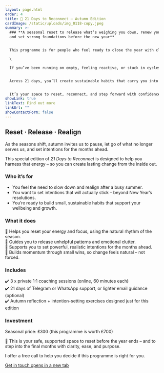 ```yaml
---
layout: page.html
order: 4
title: 🍂 21 Days to Reconnect – Autumn Edition
cardImage: /static/uploads/img_0118-copy.jpeg
summary: >-
  ### **A seasonal reset to release what’s weighing you down, renew your energy,
  and set strong foundations before the new year**


  This programme is for people who feel ready to close the year with clarity and purpose, instead of dragging old habits and pressure into January. \

  \

  If you’ve been running on empty, feeling reactive, or stuck in cycles that drain you, this is your chance to pause, reset, and realign.


  Across 21 days, you’ll create sustainable habits that carry you into the new year with more balance, ease, and energy – so change feels natural, not forced.


  It’s your space to reset, reconnect, and step forward with confidence.
showLink: true
linkText: Find out more
linkUrl: ""
showContactForm: false
---
```

## **Reset · Release · Realign**

As the seasons shift, autumn invites us to pause, let go of what no longer serves us, and set intentions for the months ahead. 

This special edition of *21 Days to Reconnect* is designed to help you harness that energy – so you can create lasting change from the inside out.

### Who it’s for

* You feel the need to slow down and realign after a busy summer.
* You want to set intentions that will actually stick – beyond New Year’s resolutions.
* You’re ready to build small, sustainable habits that support your wellbeing and growth.

### What it does

🍂 Helps you reset your energy and focus, using the natural rhythm of the season.\
🍂 Guides you to release unhelpful patterns and emotional clutter.\
🍂 Supports you to set powerful, realistic intentions for the months ahead.\
🍂 Builds momentum through small wins, so change feels natural – not forced.

### Includes

✔️ 3 x private 1:1 coaching sessions (online, 60 minutes each)\
✔️ 21 days of Telegram or WhatsApp support, or lighter email guidance (optional)\
✔️ Autumn reflection + intention-setting exercises designed just for this edition

### Investment

Seasonal price: £300 (this programme is worth £700)

🍂 This is your safe, supported space to reset before the year ends – and to step into the final months with clarity, ease, and purpose.

I offer a free call to help you decide if this programme is right for you.

<a href="mailto:hello@claudiadecarlo.com" rel="noopener noreferrer" class="btn" target="_blank">Get in touch <span class="sr-only">opens in a new tab</span></a>

